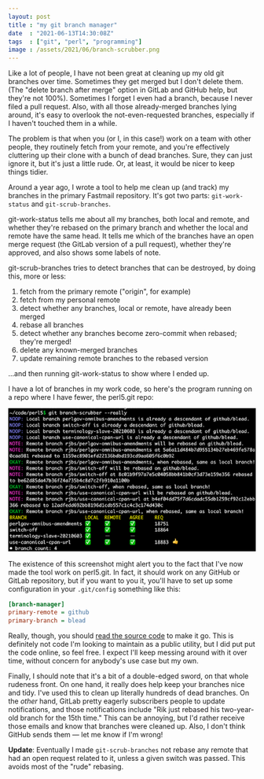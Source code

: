 ```yaml
---
layout: post
title : "my git branch manager"
date  : "2021-06-13T14:30:08Z"
tags  : ["git", "perl", "programming"]
image : /assets/2021/06/branch-scrubber.png
---
```

Like a lot of people, I have not been great at cleaning up my old git branches
over time.  Sometimes they get merged but I don't delete them.  (The "delete
branch after merge" option in GitLab and GitHub help, but they're not 100%).
Sometimes I forget I even had a branch, because I never filed a pull request.
Also, with all those already-merged branches lying around, it's easy to
overlook the not-even-requested branches, especially if I haven't touched them
in a while.

The problem is that when you (or I, in this case!) work on a team with other
people, they routinely fetch from your remote, and you're effectively
cluttering up their clone with a bunch of dead branches.  Sure, they can just
ignore it, but it's just a little rude.  Or, at least, it would be nicer to
keep things tidier.

Around a year ago, I wrote a tool to help me clean up (and track) my branches
in the primary Fastmail repository.  It's got two parts:  `git-work-status` and
`git-scrub-branches`.

git-work-status tells me about all my branches, both local and remote, and
whether they're rebased on the primary branch and whether the local and remote
have the same head.  It tells me which of the branches have an open merge
request (the GitLab version of a pull request), whether they're approved, and
also shows some labels of note.

git-scrub-branches tries to detect branches that can be destroyed, by doing
this, more or less:

1. fetch from the primary remote ("origin", for example)
2. fetch from my personal remote
3. detect whether any branches, local or remote, have already been merged
4. rebase all branches
5. detect whether any branches become zero-commit when rebased; they're merged!
6. delete any known-merged branches
7. update remaining remote branches to the rebased version

…and then running git-work-status to show where I ended up.

I have a lot of branches in my work code, so here's the program running on a
repo where I have fewer, the perl5.git repo:

![screenshot of branch scrubber](/assets/2021/06/branch-scrubber.png)

The existence of this screenshot might alert you to the fact that I've now made
the tool work on perl5.git.  In fact, it should work on any GitHub or GitLab
repository, but if you want to you it, you'll have to set up some configuration
in your `.git/config` something like this:

```ini
[branch-manager]
primary-remote = github
primary-branch = blead
```

Really, though, you should [read the source
code](https://github.com/rjbs/Git-BranchManager) to make it go.  This is
definitely not code I'm looking to maintain as a public utility, but I did put
put the code online, so feel free.  I expect I'll keep messing around with it
over time, without concern for anybody's use case but my own.

Finally, I should note that it's a bit of a double-edged sword, on that whole
rudeness front.  On one hand, it really does help keep your branches nice and
tidy.  I've used this to clean up literally hundreds of dead branches.  On the
*other* hand, GitLab pretty eagerly subscribers people to update notifications,
and those notifications include "Rik just rebased his two-year-old branch for
the 15th time."  This can be annoying, but I'd rather receive those emails and
know that branches were cleaned up.  Also, I don't think GitHub sends them —
let me know if I'm wrong!

**Update**:  Eventually I made `git-scrub-branches` not rebase any remote that
had an open request related to it, unless a given switch was passed.  This
avoids most of the "rude" rebasing.

